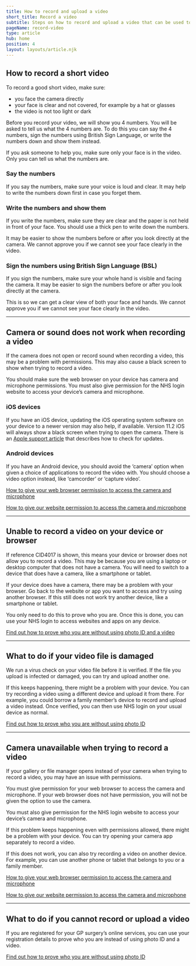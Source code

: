 ```yaml
---
title: How to record and upload a video
short_title: Record a video
subtitle: Steps on how to record and upload a video that can be used to prove who you are.
pageName: record-video
type: article
hub: home
position: 4
layout: layouts/article.njk
---
```


## How to record a short video

To record a good short video, make sure:

- you face the camera directly
- your face is clear and not covered, for example by a hat or glasses
- the video is not too light or dark

Before you record your video, we will show you 4 numbers. You will be asked to tell us what the 4 numbers are. To do this you can say the 4 numbers, sign the numbers using British Sign Language, or write the numbers down and show them instead.

If you ask someone to help you, make sure only your face is in the video. Only you can tell us what the numbers are.

### Say the numbers

If you say the numbers, make sure your voice is loud and clear. It may help to write the numbers down first in case you forget them.

### Write the numbers and show them

If you write the numbers, make sure they are clear and the paper is not held in front of your face. You should use a thick pen to write down the numbers.

It may be easier to show the numbers before or after you look directly at the camera. We cannot approve you if we cannot see your face clearly in the video.

### Sign the numbers using British Sign Language (BSL)

If you sign the numbers, make sure your whole hand is visible and facing the camera. It may be easier to sign the numbers before or after you look directly at the camera.

This is so we can get a clear view of both your face and hands. We cannot approve you if we cannot see your face clearly in the video.

---

## Camera or sound does not work when recording a video

If the camera does not open or record sound when recording a video, this may be a problem with permissions. This may also cause a black screen to show when trying to record a video.

You should make sure the web browser on your device has camera and microphone permissions. You must also give permission for the NHS login website to access your device’s camera and microphone.

### iOS devices

If you have an iOS device, updating the iOS operating system software on your device to a newer version may also help, if available. Version 11.2 iOS will always show a black screen when trying to open the camera. There is an [Apple support article](https://support.apple.com/en-gb 'Apple support article') that describes how to check for updates.

### Android devices

If you have an Android device, you should avoid the ‘camera’ option when given a choice of applications to record the video with. You should choose a video option instead, like ‘camcorder’ or ‘capture video’.

<a href="/provewhoyouare/withid/#how-to-give-your-web-browser-permission-to-access-the-camera-and-microphone">How to give your web browser permission to access the camera and microphone</a>

<a href="/provewhoyouare/withid/#how-to-give-our-website-permission-to-access-the-camera-and-microphone">How to give our website permission to access the camera and microphone</a>

---

## Unable to record a video on your device or browser

If reference CID4017 is shown, this means your device or browser does not allow you to record a video. This may be because you are using a laptop or desktop computer that does not have a camera. You will need to switch to a device that does have a camera, like a smartphone or tablet.

If your device does have a camera, there may be a problem with your browser. Go back to the website or app you want to access and try using another browser. If this still does not work try another device, like a smartphone or tablet.

You only need to do this to prove who you are. Once this is done, you can use your NHS login to access websites and apps on any device.

[Find out how to prove who you are without using photo ID and a video](/provewhoyouare/withoutid 'Find out how to prove who you are without using photo ID and a video')

---

## What to do if your video file is damaged

We run a virus check on your video file before it is verified. If the file you upload is infected or damaged, you can try and upload another one.

If this keeps happening, there might be a problem with your device. You can try recording a video using a different device and upload it from there. For example, you could borrow a family member’s device to record and upload a video instead. Once verified, you can then use NHS login on your usual device as normal.

<a href="/provewhoyouare/withoutid">Find out how to prove who you are without using photo <span aria-label="I.D.">ID</span></a>

---

## Camera unavailable when trying to record a video

If your gallery or file manager opens instead of your camera when trying to record a video, you may have an issue with permissions.

You must give permission for your web browser to access the camera and microphone. If your web browser does not have permission, you will not be given the option to use the camera.

You must also give permission for the NHS login website to access your device’s camera and microphone.

If this problem keeps happening even with permissions allowed, there might be a problem with your device. You can try opening your camera app separately to record a video.

If this does not work, you can also try recording a video on another device. For example, you can use another phone or tablet that belongs to you or a family member.

<a href="/provewhoyouare/withid/#how-to-give-your-web-browser-permission-to-access-the-camera-and-microphone">How to give your web browser permission to access the camera and microphone</a>

<a href="/provewhoyouare/withid/#how-to-give-our-website-permission-to-access-the-camera-and-microphone">How to give our website permission to access the camera and microphone</a>

---

## What to do if you cannot record or upload a video

If you are registered for your GP surgery’s online services, you can use your registration details to prove who you are instead of using photo <span aria-label="I.D.">ID</span> and a video.

<a href="/provewhoyouare/withoutid">Find out how to prove who you are without using photo <span aria-label="I.D.">ID</span></a>
